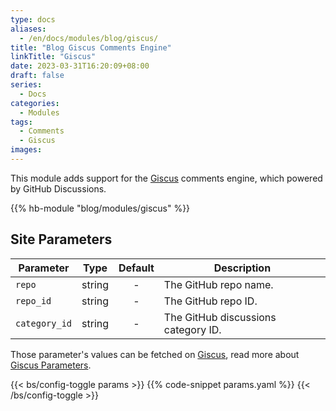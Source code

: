 ```yaml
---
type: docs
aliases:
  - /en/docs/modules/blog/giscus/
title: "Blog Giscus Comments Engine"
linkTitle: "Giscus"
date: 2023-03-31T16:20:09+08:00
draft: false
series:
  - Docs
categories:
  - Modules
tags:
  - Comments
  - Giscus
images:
---
```


This module adds support for the [Giscus](https://giscus.app) comments engine, which powered by GitHub Discussions.

<!--more-->

{{% hb-module "blog/modules/giscus" %}}

## Site Parameters

| Parameter     |  Type  | Default | Description                         |
| ------------- | :----: | :-----: | ----------------------------------- |
| `repo`        | string |    -    | The GitHub repo name.               |
| `repo_id`     | string |    -    | The GitHub repo ID.                 |
| `category_id` | string |    -    | The GitHub discussions category ID. |

Those parameter's values can be fetched on [Giscus](https://giscus.app), read more about [Giscus Parameters](https://hugomods.com/en/docs/comment-engines/giscus/#site-parameters).

{{< bs/config-toggle params >}}
{{% code-snippet params.yaml %}}
{{< /bs/config-toggle >}}

